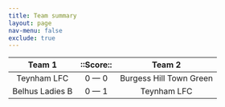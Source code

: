 ```yaml
---
title: Team summary
layout: page
nav-menu: false
exclude: true
---
```




|     Team 1      |  ::Score::  |         Team 2          |
|:---------------:|:-----------:|:-----------------------:|
|   Teynham LFC   | 0 &mdash; 0 | Burgess Hill Town Green |
| Belhus Ladies B | 0 &mdash; 1 |       Teynham LFC       |

 <br /><br /><br />